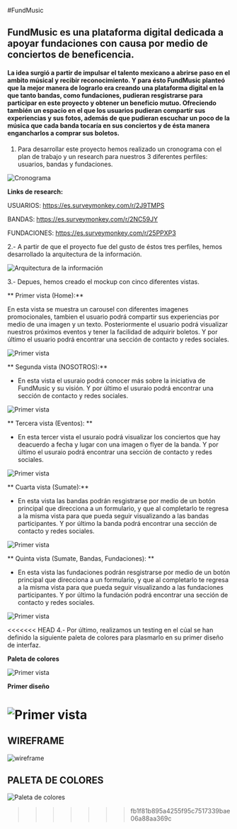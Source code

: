 

#FundMusic

## FundMusic es una plataforma digital dedicada a apoyar fundaciones con causa por medio de conciertos de beneficencia.

#### La idea surgió a partir de impulsar el talento mexicano a abrirse paso en el ambito músical y recibir reconocimiento. Y para ésto FundMusic planteó que la mejor manera de lograrlo era creando una plataforma digital en la que tanto bandas, como fundaciones, pudieran resgistrarse para participar en este proyecto y obtener un beneficio mutuo. Ofreciendo también un espacio en el que los usuarios pudieran compartir sus experiencias y sus fotos, además de que pudieran escuchar un poco de la música que cada banda tocaría en sus conciertos y de ésta manera engancharlos a comprar sus boletos.


1. Para desarrollar este proyecto hemos realizado un cronograma con el plan de trabajo y un research para nuestros 3 diferentes perfiles: usuarios, bandas y fundaciones.

![Cronograma](assets/img/cronograma.jpg)

**Links de research:**

USUARIOS:
https://es.surveymonkey.com/r/2J9TMPS

BANDAS:
https://es.surveymonkey.com/r/2NC59JY

FUNDACIONES:
https://es.surveymonkey.com/r/25PPXP3


2.- A partir de que el proyecto fue del gusto de éstos tres perfiles, hemos desarrollado la arquitectura de la información.

![Arquitectura de la información](assets/img/arquitectura.png)

3.- Depues, hemos creado el mockup con cinco diferentes vistas.

** Primer vista (Home):**

En esta vista se muestra un carousel con diferentes imagenes promocionales, tambien el usuario podrá compartir sus experiencias por medio de una imagen y un texto. Posteriormente el usuario podrá visualizar nuestros próximos eventos y tener la facilidad de adquirir boletos.
Y por último el usuario podrá encontrar una sección de contacto y redes sociales.

![Primer vista](assets/img/vista1.png)

** Segunda vista (NOSOTROS):**

* En esta vista el usuraio podrá conocer más sobre la iniciativa de FundMusic y su visión.
Y por último el usuraio podrá encontrar una sección de contacto y redes sociales.

![Primer vista](assets/img/vista2.png)

** Tercera vista (Eventos): **

* En esta tercer vista el usuraio podrá visualizar los conciertos que hay deacuerdo a fecha y lugar con una imagen o flyer de la banda.
Y por último el usuraio podrá encontrar una sección de contacto y redes sociales.

![Primer vista](assets/img/vista3.png)

** Cuarta vista (Sumate):**

* En esta vista las bandas podrán resgistrarse por medio de un botón principal que direcciona a un formulario, y que al completarlo te regresa a la misma vista para que pueda seguir visualizando a las bandas participantes.
Y por último la banda podrá encontrar una sección de contacto y redes sociales.


![Primer vista](assets/img/vista4.png)

** Quinta vista (Sumate, Bandas, Fundaciones): **

* En esta vista las fundaciones podrán resgistrarse por medio de un botón principal que direcciona a un formulario, y que al completarlo te regresa a la misma vista para que pueda seguir visualizando a las fundaciones participantes.
Y por último la fundación podrá encontrar una sección de contacto y redes sociales.

![Primer vista](assets/img/vista5.png)

<<<<<<< HEAD
4.- Por último, realizamos un testing en el cúal se han definido la siguiente paleta de colores para plasmarlo en su primer diseño de interfaz.


**Paleta de colores**

![Primer vista](assets/img/paleta.jpg)

**Primer diseño**

![Primer vista](assets/img/fundmusic1.jpg)
=======

## WIREFRAME
![wireframe](assets/img/fundmusic.jpg)

## PALETA DE COLORES
![Paleta de colores](assets/img/paleta.jpg)

>>>>>>> fb1f81b895a4255f95c7517339bae06a88aa369c
